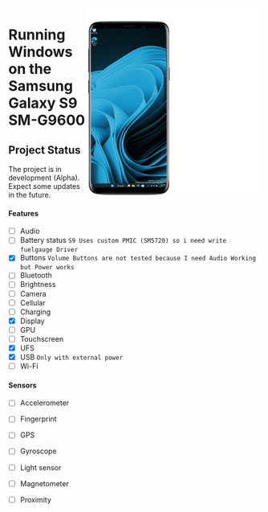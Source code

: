 <img align="right" src="https://github.com/vicenteicc2008/woa-starqlte/blob/main/s9-woa.png" width="350" alt="Windows 11 running on starqlte">

# Running Windows on the Samsung Galaxy S9 SM-G9600

## Project Status

The project is in development (Alpha). Expect some updates in the future.

#### Features

- [ ] Audio 
- [ ] Battery status ```S9 Uses custom PMIC (SM5720) so i need write fuelgauge Driver```
- [x] Buttons ```Volume Buttons are not tested because I need Audio Working but Power works```
- [ ] Bluetooth
- [ ] Brightness 
- [ ] Camera
- [ ] Cellular
- [ ] Charging
- [x] Display
- [ ] GPU
- [ ] Touchscreen 
- [x] UFS
- [x] USB ```Only with external power```
- [ ] Wi-Fi

#### Sensors
- [ ] Accelerometer
- [ ] Fingerprint
- [ ] GPS
- [ ] Gyroscope
- [ ] Light sensor
- [ ] Magnetometer
- [ ] Proximity

















